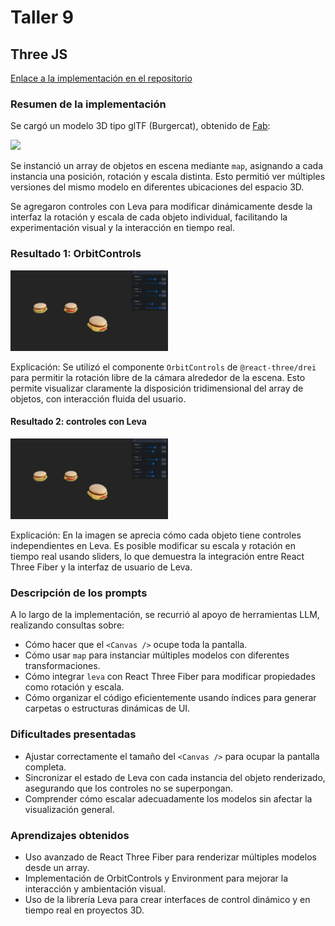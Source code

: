 # Taller 9
## Three JS
[Enlace a la implementación en el repositorio]()

### Resumen de la implementación

Se cargó un modelo 3D tipo glTF (Burgercat), obtenido de [Fab](https://www.fab.com/listings/0097ddfb-e039-4514-a5ba-d0a9fb0dbf04): 

<img src="resultados\burgerCatPhoto.jpg" width="50%" />

Se instanció un array de objetos en escena mediante `map`, asignando a cada instancia una posición, rotación y escala distinta. Esto permitió ver múltiples versiones del mismo modelo en diferentes ubicaciones del espacio 3D.

Se agregaron controles con Leva para modificar dinámicamente desde la interfaz la rotación y escala de cada objeto individual, facilitando la experimentación visual y la interacción en tiempo real.

### Resultado 1: OrbitControls
<img src="resultados\threejsMuestra1.gif" width="50%" />

Explicación: Se utilizó el componente `OrbitControls` de `@react-three/drei` para permitir la rotación libre de la cámara alrededor de la escena. Esto permite visualizar claramente la disposición tridimensional del array de objetos, con interacción fluida del usuario.

#### Resultado 2: controles con Leva
<img src="resultados\threejsMuestra2.gif" width="50%" />

Explicación: En la imagen se aprecia cómo cada objeto tiene controles independientes en Leva. Es posible modificar su escala y rotación en tiempo real usando sliders, lo que demuestra la integración entre React Three Fiber y la interfaz de usuario de Leva.

### Descripción de los prompts
A lo largo de la implementación, se recurrió al apoyo de herramientas LLM, realizando consultas sobre:
* Cómo hacer que el `<Canvas />` ocupe toda la pantalla.
* Cómo usar `map` para instanciar múltiples modelos con diferentes transformaciones.
* Cómo integrar `leva` con React Three Fiber para modificar propiedades como rotación y escala.
* Cómo organizar el código eficientemente usando índices para generar carpetas o estructuras dinámicas de UI.

### Dificultades presentadas
* Ajustar correctamente el tamaño del `<Canvas />` para ocupar la pantalla completa.
* Sincronizar el estado de Leva con cada instancia del objeto renderizado, asegurando que los controles no se superpongan.
* Comprender cómo escalar adecuadamente los modelos sin afectar la visualización general.

### Aprendizajes obtenidos
* Uso avanzado de React Three Fiber para renderizar múltiples modelos desde un array.
* Implementación de OrbitControls y Environment para mejorar la interacción y ambientación visual.
* Uso de la librería Leva para crear interfaces de control dinámico y en tiempo real en proyectos 3D.
